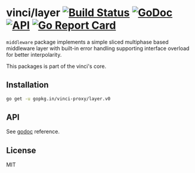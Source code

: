 # vinci/layer [![Build Status](https://travis-ci.org/vinci-proxy/layer.png)](https://travis-ci.org/vinci-proxy/layer) [![GoDoc](https://godoc.org/github.com/vinci-proxy/vinci/layer?status.svg)](https://godoc.org/github.com/vinci-proxy/vinci/layer) [![API](https://img.shields.io/badge/status-beta-green.svg?style=flat)](https://godoc.org/github.com/vinci-proxy/vinci/layer) [![Go Report Card](https://goreportcard.com/badge/github.com/vinci-proxy/vinci/layer)](https://goreportcard.com/report/github.com/vinci-proxy/vinci/layer)

`middleware` package implements a simple sliced multiphase based middleware layer with built-in error handling supporting interface overload for better interpolarity.

This packages is part of the vinci's core.

## Installation

```bash
go get -u gopkg.in/vinci-proxy/layer.v0
```

## API

See [godoc](https://godoc.org/github.com/vinci-proxy/layer) reference.

## License

MIT
